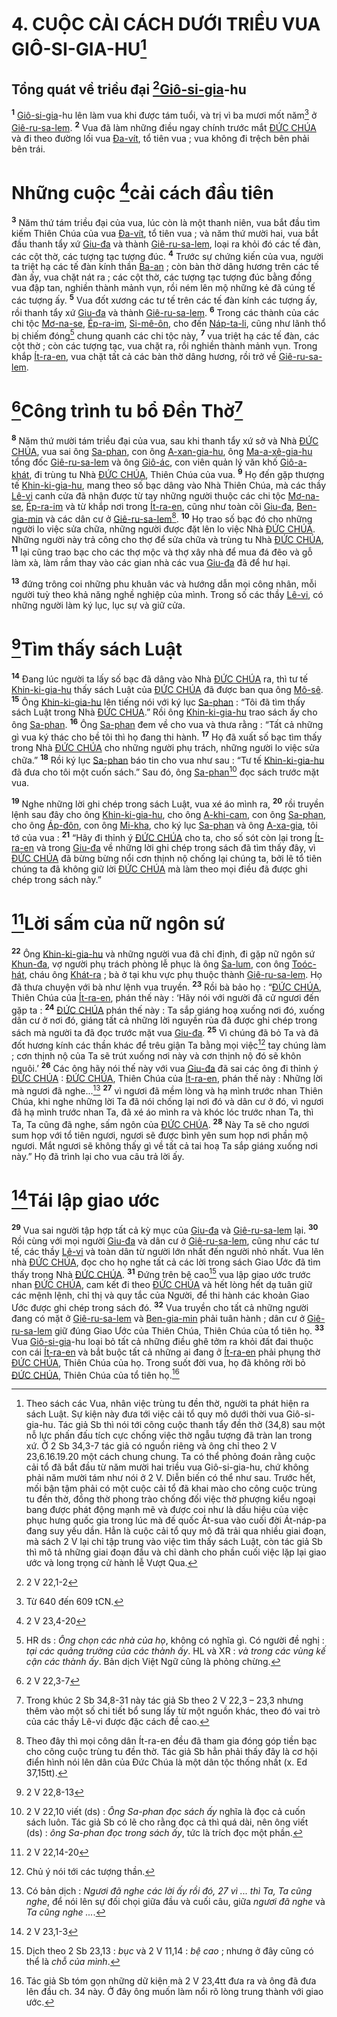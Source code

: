 # 4. CUỘC CẢI CÁCH DƯỚI TRIỀU VUA GIÔ-SI-GIA-HU[^1]

## Tổng quát về triều đại [^1*][Giô-si-gia]()-hu
<sup><b>1</b></sup> [Giô-si-gia]()-hu lên làm vua khi được tám tuổi, và trị vì ba mươi mốt năm[^2] ở [Giê-ru-sa-lem](). <sup><b>2</b></sup> Vua đã làm những điều ngay chính trước mắt [ĐỨC CHÚA]() và đi theo đường lối vua [Đa-vít](), tổ tiên vua ; vua không đi trệch bên phải bên trái.


# Những cuộc [^2*]cải cách đầu tiên
<sup><b>3</b></sup> Năm thứ tám triều đại của vua, lúc còn là một thanh niên, vua bắt đầu tìm kiếm Thiên Chúa của vua [Đa-vít](), tổ tiên vua ; và năm thứ mười hai, vua bắt đầu thanh tẩy xứ [Giu-đa]() và thành [Giê-ru-sa-lem](), loại ra khỏi đó các tế đàn, các cột thờ, các tượng tạc tượng đúc. <sup><b>4</b></sup> Trước sự chứng kiến của vua, người ta triệt hạ các tế đàn kính thần [Ba-an]() ; còn bàn thờ dâng hương trên các tế đàn ấy, vua chặt nát ra ; các cột thờ, các tượng tạc tượng đúc bằng đồng vua đập tan, nghiền thành mảnh vụn, rồi ném lên mộ những kẻ đã cúng tế các tượng ấy. <sup><b>5</b></sup> Vua đốt xương các tư tế trên các tế đàn kính các tượng ấy, rồi thanh tẩy xứ [Giu-đa]() và thành [Giê-ru-sa-lem](). <sup><b>6</b></sup> Trong các thành của các chi tộc [Mơ-na-se](), [Ép-ra-im](), [Si-mê-ôn](), cho đến [Náp-ta-li](), cũng như lãnh thổ bị chiếm đóng[^3] chung quanh các chi tộc này, <sup><b>7</b></sup> vua triệt hạ các tế đàn, các cột thờ ; còn các tượng tạc, vua chặt ra, rồi nghiền thành mảnh vụn. Trong khắp [Ít-ra-en](), vua chặt tất cả các bàn thờ dâng hương, rồi trở về [Giê-ru-sa-lem]().


# [^3*]Công trình tu bổ Đền Thờ[^4]
<sup><b>8</b></sup> Năm thứ mười tám triều đại của vua, sau khi thanh tẩy xứ sở và Nhà [ĐỨC CHÚA](), vua sai ông [Sa-phan](), con ông [A-xan-gia-hu](), ông [Ma-a-xê-gia-hu]() tổng đốc [Giê-ru-sa-lem]() và ông [Giô-ác](), con viên quản lý văn khố [Giô-a-khát](), đi trùng tu Nhà [ĐỨC CHÚA](), Thiên Chúa của vua. <sup><b>9</b></sup> Họ đến gặp thượng tế [Khin-ki-gia-hu](), mang theo số bạc dâng vào Nhà Thiên Chúa, mà các thầy [Lê-vi]() canh cửa đã nhận được từ tay những người thuộc các chi tộc [Mơ-na-se](), [Ép-ra-im]() và từ khắp nơi trong [Ít-ra-en](), cũng như toàn cõi [Giu-đa](), [Ben-gia-min]() và các dân cư ở [Giê-ru-sa-lem]()[^5]. <sup><b>10</b></sup> Họ trao số bạc đó cho những người lo việc sửa chữa, những người được đặt lên lo việc Nhà [ĐỨC CHÚA](). Những người này trả công cho thợ để sửa chữa và trùng tu Nhà [ĐỨC CHÚA](), <sup><b>11</b></sup> lại cũng trao bạc cho các thợ mộc và thợ xây nhà để mua đá đẽo và gỗ làm xà, làm rầm thay vào các gian nhà các vua [Giu-đa]() đã để hư hại.

<sup><b>13</b></sup> đứng trông coi những phu khuân vác và hướng dẫn mọi công nhân, mỗi người tuỳ theo khả năng nghề nghiệp của mình. Trong số các thầy [Lê-vi](), có những người làm ký lục, lục sự và giữ cửa.


# [^4*]Tìm thấy sách Luật
<sup><b>14</b></sup> Đang lúc người ta lấy số bạc đã dâng vào Nhà [ĐỨC CHÚA]() ra, thì tư tế [Khin-ki-gia-hu]() thấy sách Luật của [ĐỨC CHÚA]() đã được ban qua ông [Mô-sê](). <sup><b>15</b></sup> Ông [Khin-ki-gia-hu]() lên tiếng nói với ký lục [Sa-phan]() : “Tôi đã tìm thấy sách Luật trong Nhà [ĐỨC CHÚA]().” Rồi ông [Khin-ki-gia-hu]() trao sách ấy cho ông [Sa-phan](). <sup><b>16</b></sup> Ông [Sa-phan]() đem về cho vua và thưa rằng : “Tất cả những gì vua ký thác cho bề tôi thì họ đang thi hành. <sup><b>17</b></sup> Họ đã xuất số bạc tìm thấy trong Nhà [ĐỨC CHÚA]() cho những người phụ trách, những người lo việc sửa chữa.” <sup><b>18</b></sup> Rồi ký lục [Sa-phan]() báo tin cho vua như sau : “Tư tế [Khin-ki-gia-hu]() đã đưa cho tôi một cuốn sách.” Sau đó, ông [Sa-phan]()[^7] đọc sách trước mặt vua.

<sup><b>19</b></sup> Nghe những lời ghi chép trong sách Luật, vua xé áo mình ra, <sup><b>20</b></sup> rồi truyền lệnh sau đây cho ông [Khin-ki-gia-hu](), cho ông [A-khi-cam](), con ông [Sa-phan](), cho ông [Áp-đôn](), con ông [Mi-kha](), cho ký lục [Sa-phan]() và ông [A-xa-gia](), tôi tớ của vua : <sup><b>21</b></sup> “Hãy đi thỉnh ý [ĐỨC CHÚA]() cho ta, cho số sót còn lại trong [Ít-ra-en]() và trong [Giu-đa]() về những lời ghi chép trong sách đã tìm thấy đây, vì [ĐỨC CHÚA]() đã bừng bừng nổi cơn thịnh nộ chống lại chúng ta, bởi lẽ tổ tiên chúng ta đã không giữ lời [ĐỨC CHÚA]() mà làm theo mọi điều đã được ghi chép trong sách này.”


# [^5*]Lời sấm của nữ ngôn sứ
<sup><b>22</b></sup> Ông [Khin-ki-gia-hu]() và những người vua đã chỉ định, đi gặp nữ ngôn sứ [Khun-đa](), vợ người phụ trách phòng lễ phục là ông [Sa-lum](), con ông [Toóc-hát](), cháu ông [Khát-ra]() ; bà ở tại khu vực phụ thuộc thành [Giê-ru-sa-lem](). Họ đã thưa chuyện với bà như lệnh vua truyền. <sup><b>23</b></sup> Rồi bà bảo họ : “[ĐỨC CHÚA](), Thiên Chúa của [Ít-ra-en](), phán thế này : ‘Hãy nói với người đã cử ngươi đến gặp ta : <sup><b>24</b></sup> [ĐỨC CHÚA]() phán thế này : Ta sắp giáng hoạ xuống nơi đó, xuống dân cư ở nơi đó, giáng tất cả những lời nguyền rủa đã được ghi chép trong sách mà người ta đã đọc trước mặt vua [Giu-đa](). <sup><b>25</b></sup> Vì chúng đã bỏ Ta và đã đốt hương kính các thần khác để trêu giận Ta bằng mọi việc[^8] tay chúng làm ; cơn thịnh nộ của Ta sẽ trút xuống nơi này và cơn thịnh nộ đó sẽ khôn nguôi.’ <sup><b>26</b></sup> Các ông hãy nói thế này với vua [Giu-đa]() đã sai các ông đi thỉnh ý [ĐỨC CHÚA]() : [ĐỨC CHÚA](), Thiên Chúa của [Ít-ra-en](), phán thế này : Những lời mà ngươi đã nghe...[^9] <sup><b>27</b></sup> vì ngươi đã mềm lòng và hạ mình trước nhan Thiên Chúa, khi nghe những lời Ta đã nói chống lại nơi đó và dân cư ở đó, vì ngươi đã hạ mình trước nhan Ta, đã xé áo mình ra và khóc lóc trước nhan Ta, thì Ta, Ta cũng đã nghe, sấm ngôn của [ĐỨC CHÚA](). <sup><b>28</b></sup> Này Ta sẽ cho ngươi sum họp với tổ tiên ngươi, ngươi sẽ được bình yên sum họp nơi phần mộ ngươi. Mắt ngươi sẽ không thấy gì về tất cả tai hoạ Ta sắp giáng xuống nơi này.” Họ đã trình lại cho vua câu trả lời ấy.


# [^6*]Tái lập giao ước
<sup><b>29</b></sup> Vua sai người tập hợp tất cả kỳ mục của [Giu-đa]() và [Giê-ru-sa-lem]() lại. <sup><b>30</b></sup> Rồi cùng với mọi người [Giu-đa]() và dân cư ở [Giê-ru-sa-lem](), cũng như các tư tế, các thầy [Lê-vi]() và toàn dân từ người lớn nhất đến người nhỏ nhất. Vua lên nhà [ĐỨC CHÚA](), đọc cho họ nghe tất cả các lời trong sách Giao Ước đã tìm thấy trong Nhà [ĐỨC CHÚA](). <sup><b>31</b></sup> Đứng trên bệ cao[^10] vua lập giao ước trước nhan [ĐỨC CHÚA](), cam kết đi theo [ĐỨC CHÚA]() và hết lòng hết dạ tuân giữ các mệnh lệnh, chỉ thị và quy tắc của Người, để thi hành các khoản Giao Ước được ghi chép trong sách đó. <sup><b>32</b></sup> Vua truyền cho tất cả những người đang có mặt ở [Giê-ru-sa-lem]() và [Ben-gia-min]() phải tuân hành ; dân cư ở [Giê-ru-sa-lem]() giữ đúng Giao Ước của Thiên Chúa, Thiên Chúa của tổ tiên họ. <sup><b>33</b></sup> Vua [Giô-si-gia]()-hu loại bỏ tất cả những điều ghê tởm ra khỏi đất đai thuộc con cái [Ít-ra-en]() và bắt buộc tất cả những ai đang ở [Ít-ra-en]() phải phụng thờ [ĐỨC CHÚA](), Thiên Chúa của họ. Trong suốt đời vua, họ đã không rời bỏ [ĐỨC CHÚA](), Thiên Chúa của tổ tiên họ.[^11]

[^1]: Theo sách các Vua, nhân việc trùng tu đền thờ, người ta phát hiện ra sách Luật. Sự kiện này đưa tới việc cải tổ quy mô dưới thời vua Giô-si-gia-hu. Tác giả Sb thì nói tới công cuộc thanh tẩy đền thờ (34,8) sau một nỗ lực phấn đấu tích cực chống việc thờ ngẫu tượng đã tràn lan trong xứ. Ở 2 Sb 34,3-7 tác giả có nguồn riêng và ông chỉ theo 2 V 23,6.16.19.20 một cách chung chung. Ta có thể phỏng đoán rằng cuộc cải tổ đã bắt đầu từ năm mười hai triều vua Giô-si-gia-hu, chứ không phải năm mười tám như nói ở 2 V. Diễn biến có thể như sau. Trước hết, mối bận tậm phải có một cuộc cải tổ đã khai mào cho công cuộc trùng tu đền thờ, đồng thờ phong trào chống đối việc thờ phượng kiểu ngoại bang được phát động mạnh mẽ và được coi như là dấu hiệu của việc phục hưng quốc gia trong lúc mà đế quốc Át-sua vào cuối đời Át-náp-pa đang suy yếu dần. Hẳn là cuộc cải tổ quy mô đã trải qua nhiều giai đoạn, mà sách 2 V lại chỉ tập trung vào việc tìm thấy sách Luật, còn tác giả Sb thì mô tả những giai đoạn đầu và chỉ dành cho phần cuối việc lặp lại giao ước và long trọng cử hành lễ Vượt Qua.
[^2]: Từ 640 đến 609 tCN.
[^3]: HR ds : *Ông chọn các nhà của họ*, không có nghĩa gì. Có người đề nghị : *tại các quảng trường của các thành ấy*. HL và XR : *và trong các vùng kế cận các thành ấy*. Bản dịch Việt Ngữ cũng là phỏng chừng.
[^4]: Trong khúc 2 Sb 34,8-31 này tác giả Sb theo 2 V 22,3 – 23,3 nhưng thêm vào một số chi tiết bổ sung lấy từ một nguồn khác, theo đó vai trò của các thầy Lê-vi được đặc cách đề cao.
[^5]: Theo đây thì mọi công dân Ít-ra-en đều đã tham gia đóng góp tiền bạc cho công cuộc trùng tu đền thờ. Tác giả Sb hẳn phải thấy đây là cơ hội điển hình nói lên dân của Đức Chúa là một dân tộc thống nhất (x. Ed 37,15tt).
[^7]: 2 V 22,10 viết (ds) : *Ông Sa-phan đọc sách ấy* nghĩa là đọc cả cuốn sách luôn. Tác giả Sb có lẽ cho rằng đọc cả thì quá dài, nên ông viết (ds) : *ông Sa-phan đọc trong sách ấy*, tức là trích đọc một phần.
[^8]: Chủ ý nói tới các tượng thần.
[^9]: Có bản dịch : *Ngươi đã nghe các lời ấy rồi đó, 27 vì ... thì Ta, Ta cũng nghe*, để nói lên sự đối chọi giữa đầu và cuối câu, giữa *ngươi đã nghe* và *Ta cũng nghe ...*.
[^10]: Dịch theo 2 Sb 23,13 : *bục* và 2 V 11,14 : *bệ cao* ; nhưng ở đây cũng có thể là *chỗ của mình*.
[^11]: Tác giả Sb tóm gọn những dữ kiện mà 2 V 23,4tt đưa ra và ông đã đưa lên đầu ch. 34 này. Ở đây ông muốn làm nổi rõ lòng trung thành với giao ước.
[^1*]: 2 V 22,1-2
[^2*]: 2 V 23,4-20
[^3*]: 2 V 22,3-7
[^4*]: 2 V 22,8-13
[^5*]: 2 V 22,14-20
[^6*]: 2 V 23,1-3
